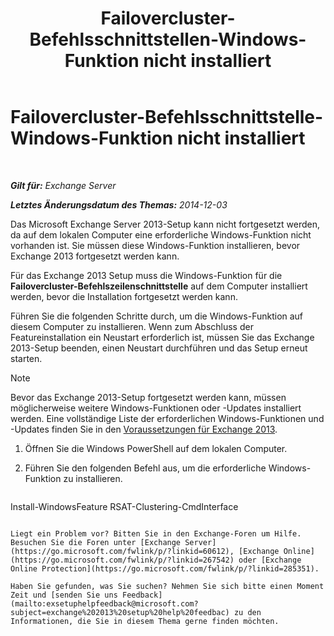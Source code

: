 ﻿---
title: 'Failovercluster-Befehlsschnittstellen-Windows-Funktion nicht installiert'
TOCTitle: Failovercluster-Befehlsschnittstelle-Windows-Funktion nicht installiert
ms:assetid: 0d839514-5ab7-497d-8945-41392b4c3980
ms:mtpsurl: https://technet.microsoft.com/de-de/library/ms.exch.setupreadiness.rsatclusteringcmdinterfaceinstalled(v=EXCHG.150)
ms:contentKeyID: 51409265
ms.date: 04/24/2018
mtps_version: v=EXCHG.150
ms.translationtype: HT
---

# Failovercluster-Befehlsschnittstelle-Windows-Funktion nicht installiert

 

_**Gilt für:** Exchange Server_

_**Letztes Änderungsdatum des Themas:** 2014-12-03_

Das Microsoft Exchange Server 2013-Setup kann nicht fortgesetzt werden, da auf dem lokalen Computer eine erforderliche Windows-Funktion nicht vorhanden ist. Sie müssen diese Windows-Funktion installieren, bevor Exchange 2013 fortgesetzt werden kann.

Für das Exchange 2013 Setup muss die Windows-Funktion für die **Failovercluster-Befehlszeilenschnittstelle** auf dem Computer installiert werden, bevor die Installation fortgesetzt werden kann.

Führen Sie die folgenden Schritte durch, um die Windows-Funktion auf diesem Computer zu installieren. Wenn zum Abschluss der Featureinstallation ein Neustart erforderlich ist, müssen Sie das Exchange 2013-Setup beenden, einen Neustart durchführen und das Setup erneut starten.


> [!NOTE]
> Bevor das Exchange 2013-Setup fortgesetzt werden kann, müssen möglicherweise weitere Windows-Funktionen oder -Updates installiert werden. Eine vollständige Liste der erforderlichen Windows-Funktionen und -Updates finden Sie in den <A href="exchange-2013-prerequisites-exchange-2013-help.md">Voraussetzungen für Exchange 2013</A>.



1.  Öffnen Sie die Windows PowerShell auf dem lokalen Computer.

2.  Führen Sie den folgenden Befehl aus, um die erforderliche Windows-Funktion zu installieren.
    
    ```powershell
Install-WindowsFeature RSAT-Clustering-CmdInterface
```

Liegt ein Problem vor? Bitten Sie in den Exchange-Foren um Hilfe. Besuchen Sie die Foren unter [Exchange Server](https://go.microsoft.com/fwlink/p/?linkid=60612), [Exchange Online](https://go.microsoft.com/fwlink/p/?linkid=267542) oder [Exchange Online Protection](https://go.microsoft.com/fwlink/p/?linkid=285351).

Haben Sie gefunden, was Sie suchen? Nehmen Sie sich bitte einen Moment Zeit und [senden Sie uns Feedback](mailto:exsetuphelpfeedback@microsoft.com?subject=exchange%202013%20setup%20help%20feedbac) zu den Informationen, die Sie in diesem Thema gerne finden möchten.

